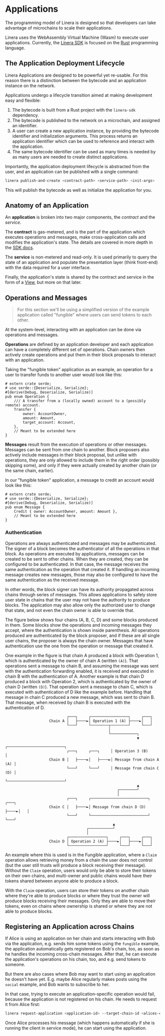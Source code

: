 # Applications

The programming model of Linera is designed so that developers can take advantage of
microchains to scale their applications.

Linera uses the WebAssembly Virtual Machine (Wasm) to execute user applications.
Currently, the [Linera SDK](../sdk.md) is focused on the [Rust](https://www.rust-lang.org/)
programming language.

## The Application Deployment Lifecycle

Linera Applications are designed to be powerful yet re-usable. For this reason
there is a distinction between the bytecode and an application
instance on the network.

Applications undergo a lifecycle transition aimed at making development easy and
flexible:

1. The bytecode is built from a Rust project with the `linera-sdk`
   dependency.
2. The bytecode is published to the network on a microchain, and assigned an
   identifier.
3. A user can create a new application instance, by providing
   the bytecode identifier and initialization arguments. This
   process returns an application identifier which can be used to reference and
   interact with the application.
4. The same bytecode identifier can be used as many times is needed by as many
   users are needed to create distinct applications.

Importantly, the application deployment lifecycle is abstracted from the user, and
an application can be published with a single command:

```bash
linera publish-and-create <contract-path> <service-path> <init-args>
```

This will publish the bytecode as well as initialize the application for you.

## Anatomy of an Application

An **application** is broken into two major components, the _contract_ and the _service_.

The **contract** is gas-metered, and is the part of the application which executes operations
and messages, make cross-application calls and modifies the application's state. The
details are covered in more depth in the [SDK docs](../sdk.md).

The **service** is non-metered and read-only. It is used primarily to query the
state of an application and populate the presentation layer (think front-end)
with the data required for a user interface.

Finally, the application's state is shared by the contract and service in
the form of a [View](./../advanced_topics/views.md), but more on that later.

## Operations and Messages

> For this section we'll be using a simplified version of the example application called
> "fungible" where users can send tokens to each other.

At the system-level, interacting with an application can be done via operations
and messages.

**Operations** are defined by an application developer and each
application can have a completely different set of operations. Chain owners then
actively create operations and put them in their block proposals to interact
with an application.

Taking the "fungible token" application as an example, an operation
for a user to transfer funds to another user would look like this:

```rust,ignore
# extern crate serde;
# use serde::{Deserialize, Serialize};
#[derive(Debug, Deserialize, Serialize)]
pub enum Operation {
    /// A transfer from a (locally owned) account to a (possibly remote) account.
    Transfer {
        owner: AccountOwner,
        amount: Amount,
        target_account: Account,
    },
    // Meant to be extended here
}
```

**Messages** result from the execution of operations or other messages.
Messages can be sent from one chain to another. Block
proposers also actively include messages in their block proposal, but unlike with
operations, they are only allowed to include them in the right order (possibly
skipping some), and only if they were actually created by another chain (or the
same chain, earlier).

In our "fungible token" application, a message to credit an account would look like this:

```rust,ignore
# extern crate serde;
# use serde::{Deserialize, Serialize};
#[derive(Debug, Deserialize, Serialize)]
pub enum Message {
    Credit { owner: AccountOwner, amount: Amount },
    // Meant to be extended here
}
```

### Authentication

Operations are always authenticated and messages may be authenticated. The signer of a block becomes
the authenticator of all the operations in that block. As operations are executed by applications,
messages can be created to be sent to other chains. When they are created, they can be configured to
be authenticated. In that case, the message receives the same authentication as the operation that
created it. If handling an incoming message creates new messages, those may also be configured to
have the same authentication as the received message.

In other words, the block signer can have its authority propagated across chains through series of
messages. This allows applications to safely store user state in chains that the user may not have
the authority to produce blocks. The application may also allow only the authorized user to change
that state, and not even the chain owner is able to override that.

The figure below shows four chains (A, B, C, D) and some blocks produced in them. Some blocks show
the operations and incoming messages they accept, where the authentication is shown inside
parenthesis. All operations produced are authenticated by the block proposer, and if these are all
single user chains, the proposer is always the chain owner. Messages that have authentication use
the one from the operation or message that created it.

One example in the figure is that chain A produced a block with Operation 1, which is authenticated
by the owner of chain A (written `(A)`). That operations sent a message to chain B, and assuming the
message was sent with the authentication forwarding enabled, it is received and executed in
chain B with the authentication of A. Another example is that chain D produced a block with
Operation 2, which is authenticated by the owner of chain D (written `(D)`). That operation sent a
message to chain C, which is executed with authentication of D like the example before. Handling
that message in chain C produced a new message, which was sent to chain B. That message, when
received by chain B is executed with the authentication of D.

```ignore
                            ┌───┐     ┌─────────────────┐     ┌───┐
                    Chain A │   ├────►│ Operation 1 (A) ├────►│   │
                            └───┘     └────────┬────────┘     └───┘
                                               │
                                               └────────────┐
                                                            ▼
                                                ┌──────────────────────────┐
                            ┌───┐     ┌───┐     │ Operation 3 (B)          │
                    Chain B │   ├────►│   ├────►│ Message from chain A (A) │
                            └───┘     └───┘     │ Message from chain C (D) │
                                                └──────────────────────────┘
                                                            ▲
                                                   ┌────────┘
                                                   │
                            ┌───┐     ┌──────────────────────────┐     ┌───┐
                    Chain C │   ├────►│ Message from chain D (D) ├────►│   │
                            └───┘     └──────────────────────────┘     └───┘
                                                 ▲
                                     ┌───────────┘
                                     │
                            ┌─────────────────┐     ┌───┐     ┌───┐
                    Chain D │ Operation 2 (A) ├────►│   ├────►│   │
                            └─────────────────┘     └───┘     └───┘
```

An example where this is used is in the Fungible application, where a `Claim` operation allows
retrieving money from a chain the user does not control (but the user still trusts will produce a
block receiving their message). Without the `Claim` operation, users would only be able to store
their tokens on their own chains, and multi-owner and public chains would have their tokens shared
between anyone able to produce a block.

With the `Claim` operation, users can store their tokens on another chain where they're able to
produce blocks or where they trust the owner will produce blocks receiving their messages. Only they
are able to move their tokens, even on chains where ownership is shared or where they are not able
to produce blocks.

## Registering an Application across Chains

If Alice is using an application on her chain and starts interacting with Bob
via the application, e.g. sends him some tokens using the `fungible` example,
the application automatically gets registered on Bob's chain, too, as soon as
he handles the incoming cross-chain messages. After that, he can execute the
application's operations on his chain, too, and e.g. send tokens to someone.

But there are also cases where Bob may want to start using an application he
doesn't have yet. E.g. maybe Alice regularly makes posts using the `social`
example, and Bob wants to subscribe to her.

In that case, trying to execute an application-specific operation would fail,
because the application is not registered on his chain.
He needs to request it from Alice first:

```bash
linera request-application <application-id> --target-chain-id <alices-chain-id>
```

Once Alice processes his message (which happens automatically if she is running
the client in service mode), he can start using the application.

